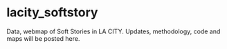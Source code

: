 # lacity_softstory

Data, webmap of Soft Stories in LA CITY.
Updates, methodology, code and maps will be posted here.
